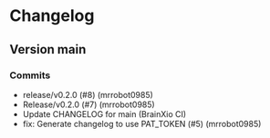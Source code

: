 # Changelog
## Version main
### Commits
- release/v0.2.0 (#8) (mrrobot0985)
- Release/v0.2.0 (#7) (mrrobot0985)
- Update CHANGELOG for main (BrainXio CI)
- fix: Generate changelog to use PAT_TOKEN (#5) (mrrobot0985)